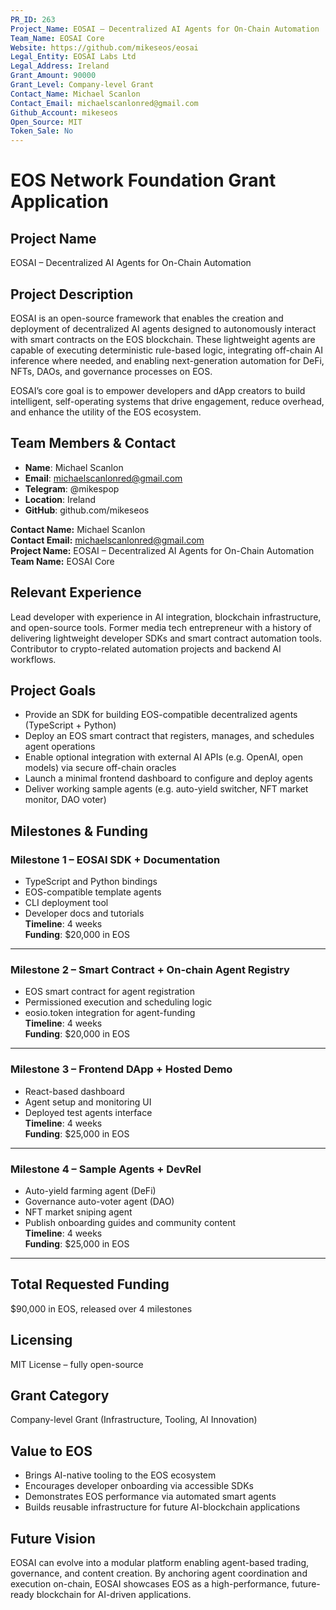 ```yaml
---
PR_ID: 263
Project_Name: EOSAI – Decentralized AI Agents for On-Chain Automation
Team_Name: EOSAI Core
Website: https://github.com/mikeseos/eosai
Legal_Entity: EOSAI Labs Ltd
Legal_Address: Ireland
Grant_Amount: 90000
Grant_Level: Company-level Grant
Contact_Name: Michael Scanlon
Contact_Email: michaelscanlonred@gmail.com
Github_Account: mikeseos
Open_Source: MIT
Token_Sale: No
---
```

# EOS Network Foundation Grant Application

## Project Name
EOSAI – Decentralized AI Agents for On-Chain Automation

## Project Description
EOSAI is an open-source framework that enables the creation and deployment of decentralized AI agents designed to autonomously interact with smart contracts on the EOS blockchain. These lightweight agents are capable of executing deterministic rule-based logic, integrating off-chain AI inference where needed, and enabling next-generation automation for DeFi, NFTs, DAOs, and governance processes on EOS.

EOSAI’s core goal is to empower developers and dApp creators to build intelligent, self-operating systems that drive engagement, reduce overhead, and enhance the utility of the EOS ecosystem.

## Team Members & Contact
- **Name**: Michael Scanlon  
- **Email**: michaelscanlonred@gmail.com  
- **Telegram**: @mikespop  
- **Location**: Ireland  
- **GitHub**: github.com/mikeseos

**Contact Name:** Michael Scanlon  
**Contact Email:** michaelscanlonred@gmail.com  
**Project Name:** EOSAI – Decentralized AI Agents for On-Chain Automation  
**Team Name:** EOSAI Core

## Relevant Experience
Lead developer with experience in AI integration, blockchain infrastructure, and open-source tools. Former media tech entrepreneur with a history of delivering lightweight developer SDKs and smart contract automation tools. Contributor to crypto-related automation projects and backend AI workflows.

## Project Goals
- Provide an SDK for building EOS-compatible decentralized agents (TypeScript + Python)
- Deploy an EOS smart contract that registers, manages, and schedules agent operations
- Enable optional integration with external AI APIs (e.g. OpenAI, open models) via secure off-chain oracles
- Launch a minimal frontend dashboard to configure and deploy agents
- Deliver working sample agents (e.g. auto-yield switcher, NFT market monitor, DAO voter)

## Milestones & Funding

### Milestone 1 – EOSAI SDK + Documentation
- TypeScript and Python bindings
- EOS-compatible template agents
- CLI deployment tool
- Developer docs and tutorials  
**Timeline**: 4 weeks  
**Funding**: $20,000 in EOS

---

### Milestone 2 – Smart Contract + On-chain Agent Registry
- EOS smart contract for agent registration
- Permissioned execution and scheduling logic
- eosio.token integration for agent-funding  
**Timeline**: 4 weeks  
**Funding**: $20,000 in EOS

---

### Milestone 3 – Frontend DApp + Hosted Demo
- React-based dashboard
- Agent setup and monitoring UI
- Deployed test agents interface  
**Timeline**: 4 weeks  
**Funding**: $25,000 in EOS

---

### Milestone 4 – Sample Agents + DevRel
- Auto-yield farming agent (DeFi)
- Governance auto-voter agent (DAO)
- NFT market sniping agent
- Publish onboarding guides and community content  
**Timeline**: 4 weeks  
**Funding**: $25,000 in EOS

---

## Total Requested Funding
$90,000 in EOS, released over 4 milestones

## Licensing
MIT License – fully open-source

## Grant Category
Company-level Grant (Infrastructure, Tooling, AI Innovation)

## Value to EOS
- Brings AI-native tooling to the EOS ecosystem
- Encourages developer onboarding via accessible SDKs
- Demonstrates EOS performance via automated smart agents
- Builds reusable infrastructure for future AI-blockchain applications

## Future Vision
EOSAI can evolve into a modular platform enabling agent-based trading, governance, and content creation. By anchoring agent coordination and execution on-chain, EOSAI showcases EOS as a high-performance, future-ready blockchain for AI-driven applications.
